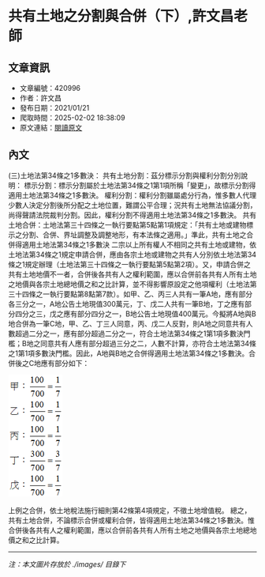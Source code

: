 # 共有土地之分割與合併（下）,許文昌老師

## 文章資訊
- 文章編號：420996
- 作者：許文昌
- 發布日期：2021/01/21
- 爬取時間：2025-02-02 18:38:09
- 原文連結：[閱讀原文](https://real-estate.get.com.tw/Columns/detail.aspx?no=420996)

## 內文
(三)土地法第34條之1多數決：
共有土地分割：茲分標示分割與權利分割分別說明：
標示分割：標示分割屬於土地法第34條之1第1項所稱「變更」，故標示分割得適用土地法第34條之1多數決。
權利分割：權利分割雖屬處分行為，惟多數人代理少數人決定分割後所分配之土地位置，難謂公平合理；況共有土地無法協議分割，尚得聲請法院裁判分割。因此，權利分割不得適用土地法第34條之1多數決。
共有土地合併：土地法第三十四條之一執行要點第5點第1項規定：「共有土地或建物標示之分割、合併、界址調整及調整地形，有本法條之適用。」準此，共有土地之合併得適用土地法第34條之1多數決
二宗以上所有權人不相同之共有土地或建物，依土地法第34條之1規定申請合併，應由各宗土地或建物之共有人分別依土地法第34條之1規定辦理（土地法第三十四條之一執行要點第5點第2項）。又，申請合併之共有土地地價不一者，合併後各共有人之權利範圍，應以合併前各共有人所有土地之地價與各宗土地總地價之和之比計算，並不得影響原設定之他項權利（土地法第三十四條之一執行要點第8點第7款）。如甲、乙、丙三人共有一筆A地，應有部分各三分之一，A地公告土地現值300萬元，丁、戊二人共有一筆B地，丁之應有部分四分之三，戊之應有部分四分之一，B地公告土地現值400萬元。今擬將A地與B地合併為一筆C地，甲、乙、丁三人同意，丙、戊二人反對，則A地之同意共有人數超過二分之一，應有部分超過二分之一，符合土地法第34條之1第1項多數決門檻；B地之同意共有人應有部分超過三分之二，人數不計算，亦符合土地法第34條之1第1項多數決門檻。因此，A地與B地之合併得適用土地法第34條之1多數決。合併後之C地應有部分如下：

![圖片](./images/420996_b919727d.png)

上例之合併，依土地稅法施行細則第42條第4項規定，不徵土地增值稅。
總之，共有土地合併，不論標示合併或權利合併，皆得適用土地法第34條之1多數決。惟合併後各共有人之權利範圍，應以合併前各共有人所有土地之地價與各宗土地總地價之和之比計算。

---
*注：本文圖片存放於 ./images/ 目錄下*
